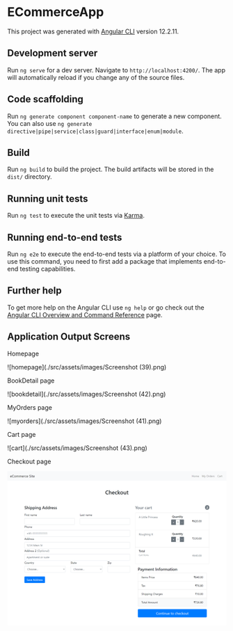 # ECommerceApp

This project was generated with [Angular CLI](https://github.com/angular/angular-cli) version 12.2.11.

## Development server

Run `ng serve` for a dev server. Navigate to `http://localhost:4200/`. The app will automatically reload if you change any of the source files.

## Code scaffolding

Run `ng generate component component-name` to generate a new component. You can also use `ng generate directive|pipe|service|class|guard|interface|enum|module`.

## Build

Run `ng build` to build the project. The build artifacts will be stored in the `dist/` directory.

## Running unit tests

Run `ng test` to execute the unit tests via [Karma](https://karma-runner.github.io).

## Running end-to-end tests

Run `ng e2e` to execute the end-to-end tests via a platform of your choice. To use this command, you need to first add a package that implements end-to-end testing capabilities.

## Further help

To get more help on the Angular CLI use `ng help` or go check out the [Angular CLI Overview and Command Reference](https://angular.io/cli) page.

## Application Output Screens

Homepage

![homepage](./src/assets/images/Screenshot (39).png)

BookDetail page

![bookdetail](./src/assets/images/Screenshot (42).png)

MyOrders page

![myorders](./src/assets/images/Screenshot (41).png)

Cart page

![cart](./src/assets/images/Screenshot (43).png)

Checkout page

![checkout](./src/assets/images/screencapture-localhost-4200-checkout-2021-12-01-14_27_51.png)
